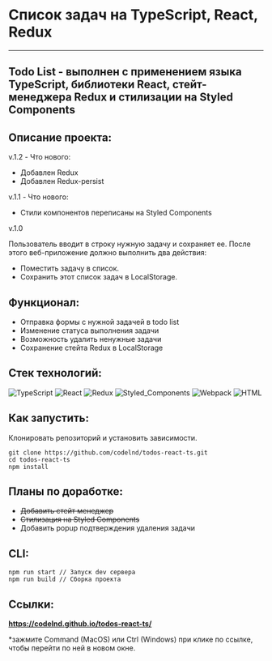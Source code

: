 # Список задач на TypeScript, React, Redux

***

## Todo List - выполнен с применением языка TypeScript, библиотеки React, стейт-менеджера Redux и стилизации на Styled Components

## Описание проекта:

v.1.2 - Что нового:

- Добавлен Redux 
- Добавлен Redux-persist

v.1.1 - Что нового:

- Стили компонентов переписаны на Styled Components

v.1.0

Пользователь вводит в строку нужную задачу и сохраняет ее. После этого веб-приложение должно выполнить два действия:

- Поместить задачу в список.
- Сохранить этот список задач в LocalStorage.


## Функционал:
- Отправка формы с нужной задачей в todo list
- Изменение статуса выполнения задачи
- Возможность удалить ненужные задачи
- Сохранение стейта Redux в LocalStorage


## Стек технологий:
![TypeScript](https://img.shields.io/badge/-typescript-000?style=for-the-badge&logo=typescript)
![React](https://img.shields.io/badge/-React-000?style=for-the-badge&logo=react)
![Redux](https://img.shields.io/badge/-Redux-000?style=for-the-badge&logo=redux)
![Styled_Components](https://img.shields.io/badge/-Styled_Components-000?style=for-the-badge&logo=styledcomponents)
![Webpack](https://img.shields.io/badge/-webpack-000?style=for-the-badge&logo=webpack)
![HTML](https://img.shields.io/badge/-HTML-000?style=for-the-badge&logo=html5)


## Как запустить:
Клонировать репозиторий и установить зависимости.
```
git clone https://github.com/codelnd/todos-react-ts.git
cd todos-react-ts
npm install
```

## Планы по доработке:
- ~~Добавить стейт менеджер~~
- ~~Стилизация на Styled Components~~
- Добавить popup подтверждения удаления задачи


## CLI:
```
npm run start // Запуск dev сервера
npm run build // Сборка проекта
```

## Ссылки:

**https://codelnd.github.io/todos-react-ts/**

*зажмите Command (MacOS) или Ctrl (Windows) при клике по ссылке, чтобы перейти по ней в новом окне.



